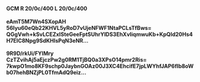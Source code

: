 #### GCM R 20/0c/400 L 20/0c/400
**eAmT5M7Wn4SXopAH**<br/>**56Iyu60eQb22KHVL5yRoD7vUjeNFWF1NtaPCLsTfBws=**<br/>**QGgVwh+kSvLCEZxISteGeeFptSUhrYIDS3EhXvIiqmwuKb+KpQId20Hs4H7ElC8Npg9SdKHIsPqN3eNR...**<br/><br/>
**9R9D/rkUi/FYlMry**<br/>**CzTZvihAj5aEjczPw2g0RM1TjBQ0a3XPsO14pmr2Ris=**<br/>**7kwpO1mo8KF9schp0JaybnGOAz00J3XC4EhcifE7jpLWYhfJAP6fIb8oWb07hehBNZjPL0TfmAdQ9eiz...**